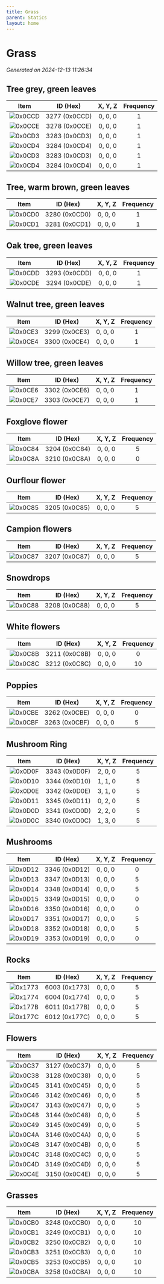 ```yaml
---
title: Grass
parent: Statics
layout: home
---
```


# Grass

_Generated on 2024-12-13 11:26:34_

## Tree grey, green leaves

| Item | ID (Hex) | X, Y, Z | Frequency |
|:----:|:--------:|:-------:|:---------:|
| ![0x0CCD](../assets/statics/0x0CCD.png) | 3277 (0x0CCD) | 0, 0, 0 | 1 |
| ![0x0CCE](../assets/statics/0x0CCE.png) | 3278 (0x0CCE) | 0, 0, 0 | 1 |
| ![0x0CD3](../assets/statics/0x0CD3.png) | 3283 (0x0CD3) | 0, 0, 0 | 1 |
| ![0x0CD4](../assets/statics/0x0CD4.png) | 3284 (0x0CD4) | 0, 0, 0 | 1 |
| ![0x0CD3](../assets/statics/0x0CD3.png) | 3283 (0x0CD3) | 0, 0, 0 | 1 |
| ![0x0CD4](../assets/statics/0x0CD4.png) | 3284 (0x0CD4) | 0, 0, 0 | 1 |

## Tree, warm brown, green leaves

| Item | ID (Hex) | X, Y, Z | Frequency |
|:----:|:--------:|:-------:|:---------:|
| ![0x0CD0](../assets/statics/0x0CD0.png) | 3280 (0x0CD0) | 0, 0, 0 | 1 |
| ![0x0CD1](../assets/statics/0x0CD1.png) | 3281 (0x0CD1) | 0, 0, 0 | 1 |

## Oak tree, green leaves

| Item | ID (Hex) | X, Y, Z | Frequency |
|:----:|:--------:|:-------:|:---------:|
| ![0x0CDD](../assets/statics/0x0CDD.png) | 3293 (0x0CDD) | 0, 0, 0 | 1 |
| ![0x0CDE](../assets/statics/0x0CDE.png) | 3294 (0x0CDE) | 0, 0, 0 | 1 |

##  Walnut tree, green leaves

| Item | ID (Hex) | X, Y, Z | Frequency |
|:----:|:--------:|:-------:|:---------:|
| ![0x0CE3](../assets/statics/0x0CE3.png) | 3299 (0x0CE3) | 0, 0, 0 | 1 |
| ![0x0CE4](../assets/statics/0x0CE4.png) | 3300 (0x0CE4) | 0, 0, 0 | 1 |

## Willow tree, green leaves

| Item | ID (Hex) | X, Y, Z | Frequency |
|:----:|:--------:|:-------:|:---------:|
| ![0x0CE6](../assets/statics/0x0CE6.png) | 3302 (0x0CE6) | 0, 0, 0 | 1 |
| ![0x0CE7](../assets/statics/0x0CE7.png) | 3303 (0x0CE7) | 0, 0, 0 | 1 |

## Foxglove flower

| Item | ID (Hex) | X, Y, Z | Frequency |
|:----:|:--------:|:-------:|:---------:|
| ![0x0C84](../assets/statics/0x0C84.png) | 3204 (0x0C84) | 0, 0, 0 | 5 |
| ![0x0C8A](../assets/statics/0x0C8A.png) | 3210 (0x0C8A) | 0, 0, 0 | 0 |

## Ourflour flower

| Item | ID (Hex) | X, Y, Z | Frequency |
|:----:|:--------:|:-------:|:---------:|
| ![0x0C85](../assets/statics/0x0C85.png) | 3205 (0x0C85) | 0, 0, 0 | 5 |

## Campion flowers

| Item | ID (Hex) | X, Y, Z | Frequency |
|:----:|:--------:|:-------:|:---------:|
| ![0x0C87](../assets/statics/0x0C87.png) | 3207 (0x0C87) | 0, 0, 0 | 5 |

## Snowdrops

| Item | ID (Hex) | X, Y, Z | Frequency |
|:----:|:--------:|:-------:|:---------:|
| ![0x0C88](../assets/statics/0x0C88.png) | 3208 (0x0C88) | 0, 0, 0 | 5 |

## White flowers

| Item | ID (Hex) | X, Y, Z | Frequency |
|:----:|:--------:|:-------:|:---------:|
| ![0x0C8B](../assets/statics/0x0C8B.png) | 3211 (0x0C8B) | 0, 0, 0 | 0 |
| ![0x0C8C](../assets/statics/0x0C8C.png) | 3212 (0x0C8C) | 0, 0, 0 | 10 |

## Poppies

| Item | ID (Hex) | X, Y, Z | Frequency |
|:----:|:--------:|:-------:|:---------:|
| ![0x0CBE](../assets/statics/0x0CBE.png) | 3262 (0x0CBE) | 0, 0, 0 | 0 |
| ![0x0CBF](../assets/statics/0x0CBF.png) | 3263 (0x0CBF) | 0, 0, 0 | 5 |

## Mushroom Ring

| Item | ID (Hex) | X, Y, Z | Frequency |
|:----:|:--------:|:-------:|:---------:|
| ![0x0D0F](../assets/statics/0x0D0F.png) | 3343 (0x0D0F) | 2, 0, 0 | 5 |
| ![0x0D10](../assets/statics/0x0D10.png) | 3344 (0x0D10) | 1, 1, 0 | 5 |
| ![0x0D0E](../assets/statics/0x0D0E.png) | 3342 (0x0D0E) | 3, 1, 0 | 5 |
| ![0x0D11](../assets/statics/0x0D11.png) | 3345 (0x0D11) | 0, 2, 0 | 5 |
| ![0x0D0D](../assets/statics/0x0D0D.png) | 3341 (0x0D0D) | 2, 2, 0 | 5 |
| ![0x0D0C](../assets/statics/0x0D0C.png) | 3340 (0x0D0C) | 1, 3, 0 | 5 |

## Mushrooms

| Item | ID (Hex) | X, Y, Z | Frequency |
|:----:|:--------:|:-------:|:---------:|
| ![0x0D12](../assets/statics/0x0D12.png) | 3346 (0x0D12) | 0, 0, 0 | 0 |
| ![0x0D13](../assets/statics/0x0D13.png) | 3347 (0x0D13) | 0, 0, 0 | 5 |
| ![0x0D14](../assets/statics/0x0D14.png) | 3348 (0x0D14) | 0, 0, 0 | 5 |
| ![0x0D15](../assets/statics/0x0D15.png) | 3349 (0x0D15) | 0, 0, 0 | 0 |
| ![0x0D16](../assets/statics/0x0D16.png) | 3350 (0x0D16) | 0, 0, 0 | 0 |
| ![0x0D17](../assets/statics/0x0D17.png) | 3351 (0x0D17) | 0, 0, 0 | 5 |
| ![0x0D18](../assets/statics/0x0D18.png) | 3352 (0x0D18) | 0, 0, 0 | 5 |
| ![0x0D19](../assets/statics/0x0D19.png) | 3353 (0x0D19) | 0, 0, 0 | 0 |

## Rocks

| Item | ID (Hex) | X, Y, Z | Frequency |
|:----:|:--------:|:-------:|:---------:|
| ![0x1773](../assets/statics/0x1773.png) | 6003 (0x1773) | 0, 0, 0 | 5 |
| ![0x1774](../assets/statics/0x1774.png) | 6004 (0x1774) | 0, 0, 0 | 5 |
| ![0x177B](../assets/statics/0x177B.png) | 6011 (0x177B) | 0, 0, 0 | 5 |
| ![0x177C](../assets/statics/0x177C.png) | 6012 (0x177C) | 0, 0, 0 | 5 |

## Flowers

| Item | ID (Hex) | X, Y, Z | Frequency |
|:----:|:--------:|:-------:|:---------:|
| ![0x0C37](../assets/statics/0x0C37.png) | 3127 (0x0C37) | 0, 0, 0 | 5 |
| ![0x0C38](../assets/statics/0x0C38.png) | 3128 (0x0C38) | 0, 0, 0 | 5 |
| ![0x0C45](../assets/statics/0x0C45.png) | 3141 (0x0C45) | 0, 0, 0 | 5 |
| ![0x0C46](../assets/statics/0x0C46.png) | 3142 (0x0C46) | 0, 0, 0 | 5 |
| ![0x0C47](../assets/statics/0x0C47.png) | 3143 (0x0C47) | 0, 0, 0 | 5 |
| ![0x0C48](../assets/statics/0x0C48.png) | 3144 (0x0C48) | 0, 0, 0 | 5 |
| ![0x0C49](../assets/statics/0x0C49.png) | 3145 (0x0C49) | 0, 0, 0 | 5 |
| ![0x0C4A](../assets/statics/0x0C4A.png) | 3146 (0x0C4A) | 0, 0, 0 | 5 |
| ![0x0C4B](../assets/statics/0x0C4B.png) | 3147 (0x0C4B) | 0, 0, 0 | 5 |
| ![0x0C4C](../assets/statics/0x0C4C.png) | 3148 (0x0C4C) | 0, 0, 0 | 5 |
| ![0x0C4D](../assets/statics/0x0C4D.png) | 3149 (0x0C4D) | 0, 0, 0 | 5 |
| ![0x0C4E](../assets/statics/0x0C4E.png) | 3150 (0x0C4E) | 0, 0, 0 | 5 |

## Grasses

| Item | ID (Hex) | X, Y, Z | Frequency |
|:----:|:--------:|:-------:|:---------:|
| ![0x0CB0](../assets/statics/0x0CB0.png) | 3248 (0x0CB0) | 0, 0, 0 | 10 |
| ![0x0CB1](../assets/statics/0x0CB1.png) | 3249 (0x0CB1) | 0, 0, 0 | 10 |
| ![0x0CB2](../assets/statics/0x0CB2.png) | 3250 (0x0CB2) | 0, 0, 0 | 10 |
| ![0x0CB3](../assets/statics/0x0CB3.png) | 3251 (0x0CB3) | 0, 0, 0 | 10 |
| ![0x0CB5](../assets/statics/0x0CB5.png) | 3253 (0x0CB5) | 0, 0, 0 | 10 |
| ![0x0CBA](../assets/statics/0x0CBA.png) | 3258 (0x0CBA) | 0, 0, 0 | 10 |
